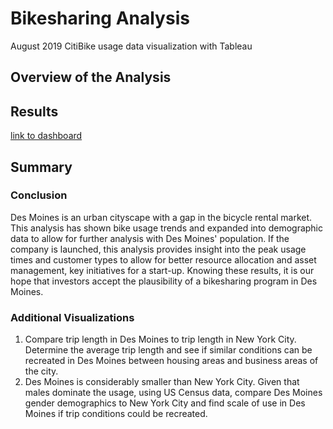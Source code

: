 # Bikesharing Analysis

August 2019 CitiBike usage data visualization with Tableau

## Overview of the Analysis

## Results

[link to dashboard](https://public.tableau.com/app/profile/zach.mehlenbacher/viz/BikesharingAnalysis_16468505514540/CitibikeAnalysis?publish=yes "link to dashboard")


## Summary

### Conclusion

Des Moines is an urban cityscape with a gap in the bicycle rental market. This analysis has shown bike usage trends and expanded into demographic data to allow for further analysis with Des Moines' population. If the company is launched, this analysis provides insight into the peak usage times and customer types to allow for better resource allocation and asset management, key initiatives for a start-up. Knowing these results, it is our hope that investors accept the plausibility of a bikesharing program in Des Moines.

### Additional Visualizations

1) Compare trip length in Des Moines to trip length in New York City. Determine the average trip length and see if similar conditions can be recreated in Des Moines between housing areas and business areas of the city. 
2) Des Moines is considerably smaller than New York City. Given that males dominate the usage, using US Census data, compare Des Moines gender demographics to New York City and find scale of use in Des Moines if trip conditions could be recreated. 
